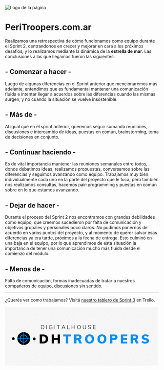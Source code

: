 ![Logo de la página](peri-logo.gif)

# PeriTroopers.com.ar

Realizamos una retrospectiva de cómo funcionamos como equipo durante el Sprint 2, centrandonos en crecer y mejorar en cara a los próximos desafios, y lo realizamos mediante la dinámica de la **estrella de mar**. Las conclusiones a las que llegamos fueron las siguientes:

##  - Comenzar a hacer -

Luego de algunas diferencias en el Sprint anterior que mencionaremos más adelante, entendimos que es fundamental mantener una comunicación fluida e intentar llegar a acuerdos sobre las diferencias cuando las mismas surgen, y no cuando la situación se vuelve insostenible.

## - Más de -

Al igual que en el sprint anterior, queremos seguir sumando reuniones, discusiones e intercambio de ideas, puestas en común, brainstorming, toma de decisiones en conjunto.

## - Continuar haciendo -

Es de vital importancia mantener las reuniones semanales entre todos, donde debatimos ideas, realizamos propuestas, conversamos sobre las diferencias y seguimos avanzando como equipo. Trabajamos muy bien individualmente cada uno en la parte del proyecto que le toca, pero también nos realizamos consultas, hacemos pair-programming y puestas en común sobre en lo que estamos avanzando.
  
## - Dejar de hacer -

Durante el proceso del Sprint 2 nos encontramos con grandes debilidades como equipo, que creemos sucedieron por falta de comunicación y objetivos grupales y personales poco claros. No pudimos ponernos de acuerdo en varios puntos del proyecto, y al momento de querer salvar esas diferencias ya era tarde, próximos a la fecha de entrega. Esto culminó en una baja en el equipo, por lo que aprendimos de esta situación la importancia de tener una comunicación mucho más fluida desde el comienzo del módulo.


## - Menos de -

Falta de comunicación, formas inadecuadas de tratar a nuestros compañeros de equipo, discusiones sin sentido.
  
  ***   

      
¿Querés ver como trabajamos? Visitá [nuestro tablero de Sprint 3](https://trello.com/b/i5xL1Vfw/sprint-3) en Trello.

![Logo de DH-Troopers](logo-grupo.gif)